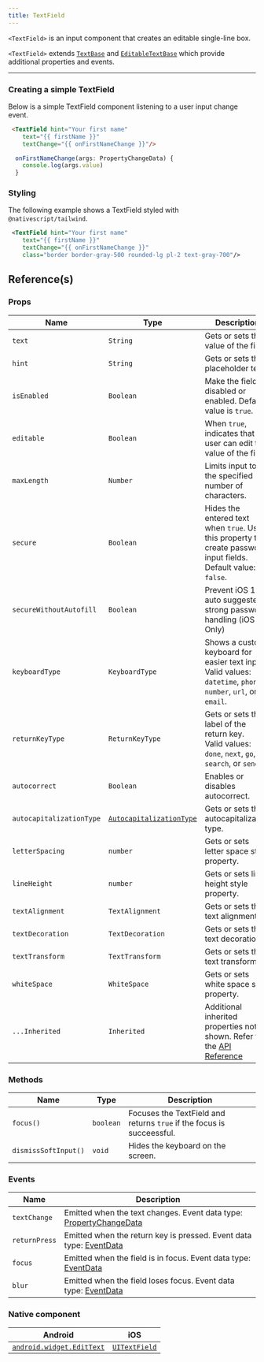 ```yaml
---
title: TextField
---
```


`<TextField>` is an input component that creates an editable single-line box.

`<TextField>` extends [`TextBase`](https://docs.nativescript.org/api-reference/classes/textbase) and [`EditableTextBase`](https://docs.nativescript.org/api-reference/classes/editabletextbase) which provide additional properties and events.

---

### Creating a simple TextField
Below is a simple TextField component listening to a user input change event.

<!-- /// flavor plain -->

```html
 <TextField hint="Your first name"
    text="{{ firstName }}"
    textChange="{{ onFirstNameChange }}"/>
```
```ts
  onFirstNameChange(args: PropertyChangeData) {
    console.log(args.value)
  }
```
<!-- ///

/// flavor angular

```html
<TextField
  hint="Enter Date"
  secure="false"
  keyboardType="datetime"
  returnKeyType="done"
  autocorrect="false"
  maxLength="10"
  [text]="name"
  (returnPress)="onReturnPress($event)"
  (focus)="onFocus($event)"
  (blur)="onBlur($event)"
>
</TextField>
```

```ts
import { Component } from '@angular/core'
import { TextField, Utils } from '@nativescript/core'

@Component({
  moduleId: module.id,
  templateUrl: './usage.component.html'
})
export class UsageComponent {
  name = ''

  onReturnPress(args) {
    // returnPress event will be triggered when user submits a value
    const textField = args.object as TextField

    // Gets or sets the placeholder text.
    console.log(textField.hint)
    // Gets or sets the input text.
    console.log(textField.text)
    // Gets or sets the secure option (e.g. for passwords).
    console.log(textField.secure)
    // Gets or sets the secure without autofill for iOS 12+ (e.g. for passwords).
    console.log(textField.secureWithoutAutofill)
    // Gets or sets the soft keyboard type. Options: "datetime" | "phone" | "number" | "url" | "email"
    console.log(textField.keyboardType)
    // Gets or sets the soft keyboard return key flavor. Options: "done" | "next" | "go" | "search" | "send"
    console.log(textField.returnKeyType)
    // Gets or sets the autocapitalization type. Options: "none" | "words" | "sentences" | "allcharacters"
    console.log(textField.autocapitalizationType)
    // Gets or sets a value indicating when the text property will be updated.
    console.log(textField.updateTextTrigger)
    // Gets or sets whether the instance is editable.
    console.log(textField.editable)
    // Enables or disables autocorrection.
    console.log(textField.autocorrect)
    // Limits input to a certain number of characters.
    console.log(textField.maxLength)

    Utils.setTimeout(() => {
      textField.dismissSoftInput() // Hides the soft input method, usually a soft keyboard.
    }, 100)
  }

  onFocus(args) {
    // focus event will be triggered when the users enters the TextField
    const textField = args.object as TextField
  }

  onBlur(args) {
    // blur event will be triggered when the user leaves the TextField
    const textField = args.object as TextField
  }
}
```

///

/// flavor vue

```html
<TextField :text="textFieldValue" hint="Enter text..." />
```

`<TextField>` provides two-way data binding using `v-model`.

```html
<TextField v-model="textFieldValue" />
```

///

/// flavor svelte

```tsx
<textField text="{textFieldValue}" hint="Enter text..." />
```

`<textField>` provides two-way data binding using `bind`.

```html
<textField bind:text="{textFieldValue}" />
```

///

/// flavor react

```tsx
<textField text={textFieldValue} hint="Enter text..." />
```

/// -->

### Styling

The following example shows a TextField styled with `@nativescript/tailwind`.

```xml
 <TextField hint="Your first name"
    text="{{ firstName }}"
    textChange="{{ onFirstNameChange }}"
    class="border border-gray-500 rounded-lg pl-2 text-gray-700"/>
```
## Reference(s)

### Props

| Name                     | Type                                                                                                             | Description                                                                                                                            |
| ------------------------ | ---------------------------------------------------------------------------------------------------------------- | -------------------------------------------------------------------------------------------------------------------------------------- |
| `text`                   | `String`                                                                                                         | Gets or sets the value of the field.                                                                                                   |
| `hint`                   | `String`                                                                                                         | Gets or sets the placeholder text.                                                                                                     |
| `isEnabled`              | `Boolean`                                                                                                        | Make the field disabled or enabled. Default value is `true`.                                                                           |
| `editable`               | `Boolean`                                                                                                        | When `true`, indicates that the user can edit the value of the field.                                                                  |
| `maxLength`              | `Number`                                                                                                         | Limits input to the specified number of characters.                                                                                    |
| `secure`                 | `Boolean`                                                                                                        | Hides the entered text when `true`. Use this property to create password input fields.<br/>Default value: `false`.                     |
| `secureWithoutAutofill`  | `Boolean`                                                                                                        | Prevent iOS 12+ auto suggested strong password handling (iOS Only)                                                                     |
| `keyboardType`           | `KeyboardType`                                                                                                   | Shows a custom keyboard for easier text input.<br/>Valid values: `datetime`, `phone`, `number`, `url`, or `email`.                     |
| `returnKeyType`          | `ReturnKeyType`                                                                                                  | Gets or sets the label of the return key.<br/>Valid values: `done`, `next`, `go`, `search`, or `send`.                                 |
| `autocorrect`            | `Boolean`                                                                                                        | Enables or disables autocorrect.                                                                                                       |
| `autocapitalizationType` | [`AutocapitalizationType`](https://docs.nativescript.org/api-reference/modules/coretypes.autocapitalizationtype) | Gets or sets the autocapitalization type.                                                                                              |
| `letterSpacing`          | `number`                                                                                                         | Gets or sets letter space style property.                                                                                              |
| `lineHeight`             | `number`                                                                                                         | Gets or sets line height style property.                                                                                               |
| `textAlignment`          | `TextAlignment`                                                                                                  | Gets or sets the text alignment.                                                                                                       |
| `textDecoration`         | `TextDecoration`                                                                                                 | Gets or sets the text decoration.                                                                                                      |
| `textTransform`          | `TextTransform`                                                                                                  | Gets or sets the text transform.                                                                                                       |
| `whiteSpace`             | `WhiteSpace`                                                                                                     | Gets or sets white space style property.                                                                                               |
| `...Inherited`           | `Inherited`                                                                                                      | Additional inherited properties not shown. Refer to the [API Reference](https://docs.nativescript.org/api-reference/classes/textfield) |

### Methods
| Name | Type | Description |
|------|------|-------------|
| `focus()` | `boolean`| Focuses the TextField and returns `true` if the focus is succeessful. |  
| `dismissSoftInput()` | `void`| Hides the keyboard on the screen.|  

### Events

| Name          | Description                             |
| ------------- | --------------------------------------- |
| `textChange`  | Emitted when the text changes. Event data type: [PropertyChangeData](https://docs.nativescript.org/api-reference/interfaces/propertychangedata)         |
| `returnPress` | Emitted when the return key is pressed. Event data type: [EventData](https://docs.nativescript.org/api-reference/interfaces/eventdata)  |
| `focus`       | Emitted when the field is in focus. Event data type: [EventData](https://docs.nativescript.org/api-reference/interfaces/eventdata)  |
| `blur`        | Emitted when the field loses focus. Event data type: [EventData](https://docs.nativescript.org/api-reference/interfaces/eventdata)|

### Native component

| Android                                                                                           | iOS                                                                          |
| ------------------------------------------------------------------------------------------------- | ---------------------------------------------------------------------------- |
| [`android.widget.EditText`](https://developer.android.com/reference/android/widget/EditText.html) | [`UITextField`](https://developer.apple.com/documentation/uikit/uitextfield) |
